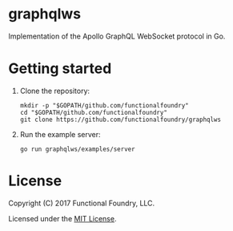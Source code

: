 # graphqlws

Implementation of the Apollo GraphQL WebSocket protocol in Go.

# Getting started

1. Clone the repository:
   ```
   mkdir -p "$GOPATH/github.com/functionalfoundry"
   cd "$GOPATH/github.com/functionalfoundry"
   git clone https://github.com/functionalfoundry/graphqlws
   ```
2. Run the example server:
   ```
   go run graphqlws/examples/server
   ```

# License

Copyright (C) 2017 Functional Foundry, LLC.

Licensed under the [MIT License](LICENSE.md).
